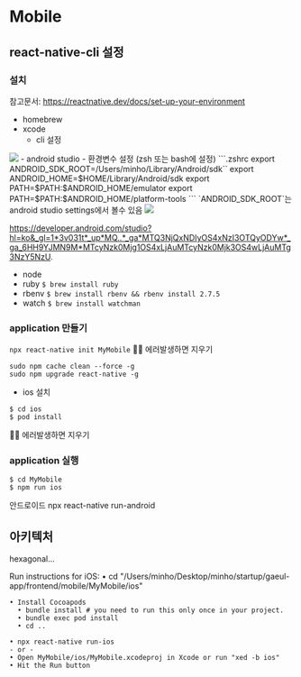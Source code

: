# Mobile
## react-native-cli 설정
### 설치
참고문서: https://reactnative.dev/docs/set-up-your-environment
- homebrew
- xcode
  - cli 설정
<img src="https://github.com/user-attachments/assets/b7c23ade-82c4-4023-bd40-1df70d24625b" />
- android studio
  - 환경변수 설정 (zsh 또는 bash에 설정)
    ```.zshrc
    export ANDROID_SDK_ROOT=/Users/minho/Library/Android/sdk``
    export ANDROID_HOME=$HOME/Library/Android/sdk
    export PATH=$PATH:$ANDROID_HOME/emulator
    export PATH=$PATH:$ANDROID_HOME/platform-tools
    ```
    `ANDROID_SDK_ROOT`는 android studio settings에서 볼수 있음
    <img src="https://github.com/user-attachments/assets/84e1501d-9d5f-4e93-a8e7-cf1333875941" />


https://developer.android.com/studio?hl=ko&_gl=1*3v031t*_up*MQ..*_ga*MTQ3NjQxNDIyOS4xNzI3OTQyODYw*_ga_6HH9YJMN9M*MTcyNzk0Mjg1OS4xLjAuMTcyNzk0Mjk3OS4wLjAuMTg3NzY5NzU.
- node
- ruby
`$ brew install ruby`
- rbenv
`$ brew install rbenv && rbenv install 2.7.5`
- watch
`$ brew install watchman`

### application 만들기
`npx react-native init MyMobile`
👷🏻 에러발생하면 지우기
```
sudo npm cache clean --force -g
sudo npm upgrade react-native -g
```
- ios 설치
```
$ cd ios
$ pod install
```
👷🏻 에러발생하면 지우기


### application 실행
```
$ cd MyMobile
$ npm run ios
```



안드로이드
npx react-native run-android

## 아키텍처
hexagonal...


  Run instructions for iOS:
    • cd "/Users/minho/Desktop/minho/startup/gaeul-app/frontend/mobile/MyMobile/ios"
    
    • Install Cocoapods
      • bundle install # you need to run this only once in your project.
      • bundle exec pod install
      • cd ..
    
    • npx react-native run-ios
    - or -
    • Open MyMobile/ios/MyMobile.xcodeproj in Xcode or run "xed -b ios"
    • Hit the Run button


